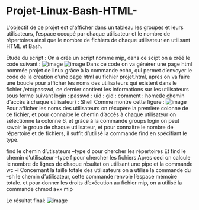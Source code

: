 # Projet-Linux-Bash-HTML-
L'objectif de ce projet est d'afficher dans un tableau les groupes et leurs utilisateurs, l’espace occupé par chaque utilisateur et le nombre de répertoires ainsi que le nombre de fichiers de chaque utilisateur en utilisant HTML et Bash.

Etude du script :
On a créé un script nommé mip, dans ce scipt on a créé le code suivant :
![image](https://user-images.githubusercontent.com/122173924/211215168-c1ab58cf-2451-4daf-a13c-e7237bd907c8.png)
![image](https://user-images.githubusercontent.com/122173924/211215172-1935126a-b028-4759-9c70-c36f11959c37.png)
Dans ce code on va générer une page html nommée projet de linux grâce  à la commande echo, qui permet d’envoyer le code de la création d’une page html au fichier projet.html, après on va faire une boucle pour afficher  les noms des utilisateurs  qui existent dans le fichier /etc/passwd, ce dernier contient les informations sur les utilisateurs   sous forme suivant login : passwd : uid : gid : comment : home(le chemin d’accès à chaque utilisateur) : Shell
Comme montre cette figure :
![image](https://user-images.githubusercontent.com/122173924/211215268-bd803eb5-35a5-4bf6-8d32-78e61139d805.png)
 Pour  afficher les noms des utilisateurs  on récupère la première colonne de ce fichier, et pour connaitre le chemin d’accès à chaque utilisateur  on sélectionne la colonne 6, et grâce à la commande groups login on peut savoir le group de chaque utilisateur, et pour connaitre le nombre de répertoire et de fichiers, il suffit d’utilisé la commande find en spécifiant le type.
 
find le chemin d’utisateurs –type d pour chercher les répertoires
Et  find le chemin d’utilisateur –type f  pour chercher  les fichiers
Apres ceci on calcule le nombre de lignes de chaque résultat on utilisant une pipe et la commande 
wc –l
Concernant la taille totale des utilisateurs on a utilisé la commande du –sh le chemin d’utilisateur, cette commande renvoie l’espace mémoire totale.
et pour donner les droits d’exécution au fichier mip, on a utilisé la commande chmod a+x mip

Le résultat final:
![image](https://user-images.githubusercontent.com/122173924/211215421-830e00c2-f670-45ec-b661-3790927d352f.png)





